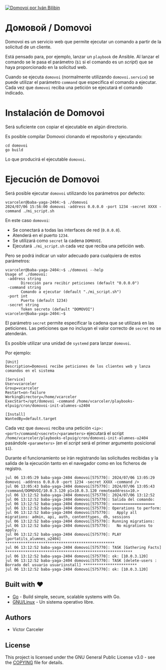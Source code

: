 [![Domovoi por Iván Bilibin](https://upload.wikimedia.org/wikipedia/commons/8/84/Domovoi_Bilibin.jpg)](https://es.wikipedia.org/wiki/Iv%C3%A1n_Bilibin)
# Домовой / Domovoi

Domovoi es un servicio web que permite ejecutar un comando a partir de la solicitud de un cliente.

Está pensado para, por ejemplo, lanzar un `playbook` de Ansible. Al lanzar el comando se le pasa el parámetro (`$1` si el comando es un *script*) que se haya proporcionado en la solicitud web.

Cuando se ejecuta `domovoi` (normalmente utilizando `domovoi.service`) se puede utilizar el parámetro `command` que especifica el comando a ejecutar. Cada vez que `domovoi` reciba una petición se ejecutará el comando indicado.

# Instalación de Domovoi

Será suficiente con copiar el ejecutable en algún directorio.

Es posible compilar Domovoi clonando el repositorio y ejecutando:

~~~
cd domovoi
go build
~~~

Lo que producirá el ejecutable `domovoi`.

# Ejecución de Domovoi

Será posible ejecutar `domovoi` utilizando los parámetros por defecto:

~~~
vcarceler@baba-yaga-2404:~$ ./domovoi 
2024/07/06 15:56:00 domovoi -address 0.0.0.0 -port 1234 -secret XXXX -command ./mi_script.sh
~~~

En este caso `domovoi`:

 * Se conectará a todas las interfaces de red (`0.0.0.0`).
 * Atenderá en el puerto `1234`.
 * Se utilizará como `secret` la cadena `DOMOVOI`.
 * Ejecutará `./mi_script.sh` cada vez que reciba una petición web.

Pero se podrá indicar un valor adecuado para cualquiera de estos parámetros:

 ~~~
vcarceler@baba-yaga-2404:~$ ./domovoi --help
Usage of ./domovoi:
  -address string
    	Dirección para recibir peticiones (default "0.0.0.0")
  -command string
    	Comando a ejecutar (default "./mi_script.sh")
  -port int
    	Puerto (default 1234)
  -secret string
    	Token secreto (default "DOMOVOI")
vcarceler@baba-yaga-2404:~$
 ~~~

El parámetro `secret` permite especificar la cadena que se utilizará en las peticiones. Las peticiones que no incluyan el valor correcto de `secret` no se atenderán.

Es posible utilizar una unidad de `systemd` para lanzar `domovoi`.

Por ejemplo:

~~~
[Unit]
Description=Domovoi recibe peticiones de los clientes web y lanza comandos en el sistema

[Service]
User=vcarceler
Group=vcarceler
Restart=on-failure
WorkingDirectory=/home/vcarceler
ExecStart=/opt/domovoi -command /home/vcarceler/playbooks-elpuig/cron/domovoi-init-alumnes-u2404

[Install]
WantedBy=default.target
~~~

Cada vez que `domovoi` reciba una petición `<ip>:<port>/command/<secret>/<parameters>` ejecutará el script `/home/vcarceler/playbooks-elpuig/cron/domovoi-init-alumnes-u2404` pasándole `<parameters>` (en el *script* será el primer argumento posicional `$1`).

Durante el funcionamiento se irán registrando las solicitudes recibidas y la salida de la ejecución tanto en el navegador como en los ficheros de registro.

~~~
jul 06 13:05:29 baba-yaga-2404 domovoi[575770]: 2024/07/06 13:05:29 domovoi -address 0.0.0.0 -port 1234 -secret XXXX -command />
jul 06 13:05:43 baba-yaga-2404 domovoi[575770]: 2024/07/06 13:05:43 /command/DOMOVOI/10.0.3.120 p1=10.0.3.120 remoteaddress=10.>
jul 06 13:12:52 baba-yaga-2404 domovoi[575770]: 2024/07/06 13:12:52
jul 06 13:12:52 baba-yaga-2404 domovoi[575770]: Salida del comando:
jul 06 13:12:52 baba-yaga-2404 domovoi[575770]: ===================
jul 06 13:12:52 baba-yaga-2404 domovoi[575770]: Operations to perform:
jul 06 13:12:52 baba-yaga-2404 domovoi[575770]:   Apply all migrations: admin, api, auth, contenttypes, db, sessions
jul 06 13:12:52 baba-yaga-2404 domovoi[575770]: Running migrations:
jul 06 13:12:52 baba-yaga-2404 domovoi[575770]:   No migrations to apply.
jul 06 13:12:52 baba-yaga-2404 domovoi[575770]: PLAY [portatils_alumnes_u2404] *************************************************
jul 06 13:12:52 baba-yaga-2404 domovoi[575770]: TASK [Gathering Facts] *********************************************************
jul 06 13:12:52 baba-yaga-2404 domovoi[575770]: ok: [10.0.3.120]
jul 06 13:12:52 baba-yaga-2404 domovoi[575770]: TASK [delete-users : Borrado del usuario usuariinstall] ************************
jul 06 13:12:52 baba-yaga-2404 domovoi[575770]: ok: [10.0.3.120]
~~~



## Built with ❤️

* [Go](https://go.dev/) - Build simple, secure, scalable systems with Go.
* [GNU/Linux](https://es.wikipedia.org/wiki/GNU/Linux) - Un sistema operativo libre.

## Authors

* Victor Carceler

## License

This project is licensed under the GNU General Public License v3.0 - see the [COPYING](COPYING) file for details.
